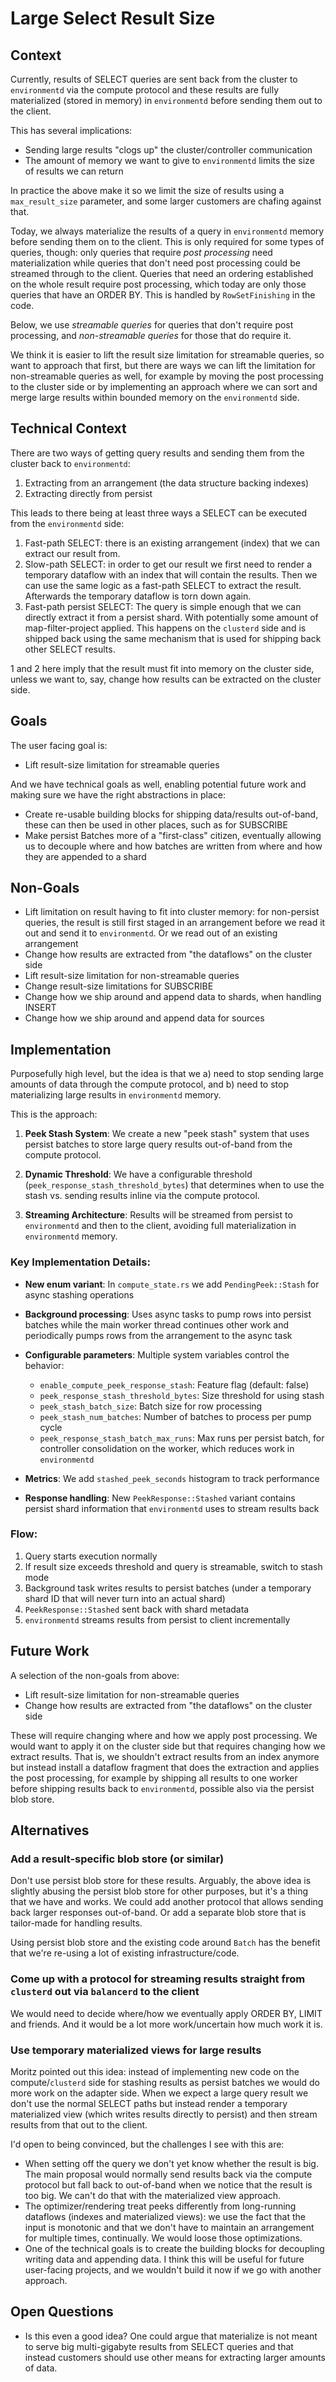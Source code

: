 # Large Select Result Size

## Context

Currently, results of SELECT queries are sent back from the cluster to
`environmentd` via the compute protocol and these results are fully
materialized (stored in memory) in `environmentd` before sending them out to
the client.

This has several implications:

- Sending large results "clogs up" the cluster/controller communication
- The amount of memory we want to give to `environmentd` limits the size of
  results we can return

In practice the above make it so we limit the size of results using a
`max_result_size` parameter, and some larger customers are chafing against
that.

Today, we always materialize the results of a query in `environmentd` memory
before sending them on to the client. This is only required for some types of
queries, though: only queries that require _post processing_ need
materialization while queries that don't need post processing could be streamed
through to the client. Queries that need an ordering established on the whole
result require post processing, which today are only those queries that have an
ORDER BY. This is handled by `RowSetFinishing` in the code.

Below, we use _streamable queries_ for queries that don't require post
processing, and _non-streamable queries_ for those that do require it.

We think it is easier to lift the result size limitation for streamable
queries, so want to approach that first, but there are ways we can lift the
limitation for non-streamable queries as well, for example by moving the post
processing to the cluster side or by implementing an approach where we can sort
and merge large results within bounded memory on the `environmentd` side.

## Technical Context

There are two ways of getting query results and sending them from the cluster
back to `environmentd`:

1. Extracting from an arrangement (the data structure backing indexes)
2. Extracting directly from persist

This leads to there being at least three ways a SELECT can be executed from the
`environmentd` side:

1. Fast-path SELECT: there is an existing arrangement (index) that we can
   extract our result from.
2. Slow-path SELECT: in order to get our result we first need to render a
   temporary dataflow with an index that will contain the results. Then we can
   use the same logic as a fast-path SELECT to extract the result. Afterwards
   the temporary dataflow is torn down again.
3. Fast-path persist SELECT: The query is simple enough that we can directly
   extract it from a persist shard. With potentially some amount of
   map-filter-project applied. This happens on the `clusterd` side and is
   shipped back using the same mechanism that is used for shipping back other
   SELECT results.

1 and 2 here imply that the result must fit into memory on the cluster side,
unless we want to, say, change how results can be extracted on the cluster
side.

## Goals

The user facing goal is:

- Lift result-size limitation for streamable queries

And we have technical goals as well, enabling potential future work and making
sure we have the right abstractions in place:

- Create re-usable building blocks for shipping data/results out-of-band, these
  can then be used in other places, such as for SUBSCRIBE
- Make persist Batches more of a "first-class" citizen, eventually allowing us
  to decouple where and how batches are written from where and how they are
  appended to a shard

## Non-Goals

- Lift limitation on result having to fit into cluster memory: for non-persist
  queries, the result is still first staged in an arrangement before we read it
  out and send it to `environmentd`. Or we read out of an existing arrangement
- Change how results are extracted from "the dataflows" on the cluster side
- Lift result-size limitation for non-streamable queries
- Change result-size limitations for SUBSCRIBE
- Change how we ship around and append data to shards, when handling INSERT
- Change how we ship around and append data for sources

## Implementation

Purposefully high level, but the idea is that we a) need to stop sending large
amounts of data through the compute protocol, and b) need to stop materializing
large results in `environmentd` memory.

This is the approach:

1. **Peek Stash System**: We create a new "peek stash" system that uses persist
   batches to store large query results out-of-band from the compute protocol.

2. **Dynamic Threshold**: We have a configurable threshold
   (`peek_response_stash_threshold_bytes`) that determines when to use the
   stash vs. sending results inline via the compute protocol.

3. **Streaming Architecture**: Results will be streamed from persist to
   `environmentd` and then to the client, avoiding full materialization in
   `environmentd` memory.

### Key Implementation Details:

- **New enum variant**: In `compute_state.rs` we add `PendingPeek::Stash` for
  async stashing operations
- **Background processing**: Uses async tasks to pump rows into persist batches
  while the main worker thread continues other work and periodically pumps rows
  from the arrangement to the async task
- **Configurable parameters**: Multiple system variables control the behavior:
  - `enable_compute_peek_response_stash`: Feature flag (default: false)
  - `peek_response_stash_threshold_bytes`: Size threshold for using stash
  - `peek_stash_batch_size`: Batch size for row processing
  - `peek_stash_num_batches`: Number of batches to process per pump cycle
  - `peek_response_stash_batch_max_runs`: Max runs per persist batch, for
    controller consolidation on the worker, which reduces work in
    `environmentd`

- **Metrics**: We add `stashed_peek_seconds` histogram to track performance

- **Response handling**: New `PeekResponse::Stashed` variant contains persist
  shard information that `environmentd` uses to stream results back

### Flow:

1. Query starts execution normally
2. If result size exceeds threshold and query is streamable, switch to stash mode
3. Background task writes results to persist batches (under a temporary shard
   ID that will never turn into an actual shard)
4. `PeekResponse::Stashed` sent back with shard metadata
5. `environmentd` streams results from persist to client incrementally

## Future Work

A selection of the non-goals from above:

- Lift result-size limitation for non-streamable queries
- Change how results are extracted from "the dataflows" on the cluster side

These will require changing where and how we apply post processing. We would
want to apply it on the cluster side but that requires changing how we extract
results. That is, we shouldn't extract results from an index anymore but
instead install a dataflow fragment that does the extraction and applies the
post processing, for example by shipping all results to one worker before
shipping results back to `environmentd`, possible also via the persist blob
store.

## Alternatives

### Add a result-specific blob store (or similar)

Don't use persist blob store for these results. Arguably, the above idea is
slightly abusing the persist blob store for other purposes, but it's a thing
that we have and works. We could add another protocol that allows sending back
larger responses out-of-band. Or add a separate blob store that is tailor-made
for handling results.

Using persist blob store and the existing code around `Batch` has the benefit
that we're re-using a lot of existing infrastructure/code.

### Come up with a protocol for streaming results straight from `clusterd` out via `balancerd` to the client

We would need to decide where/how we eventually apply ORDER BY, LIMIT and
friends. And it would be a lot more work/uncertain how much work it is.

### Use temporary materialized views for large results

Moritz pointed out this idea: instead of implementing new code on the
compute/`clusterd` side for stashing results as persist batches we would do
more work on the adapter side. When we expect a large query result we don't use
the normal SELECT paths but instead render a temporary materialized view (which
writes results directly to persist) and then stream results from that out to
the client.

I'd open to being convinced, but the challenges I see with this are:

- When setting off the query we don't yet know whether the result is big. The
  main proposal would normally send results back via the compute protocol but
  fall back to out-of-band when we notice that the result is too big. We can't
  do that with the materialized view approach.
- The optimizer/rendering treat peeks differently from long-running dataflows
  (indexes and materialized views): we use the fact that the input is monotonic
  and that we don't have to maintain an arrangement for multiple times,
  continually. We would loose those optimizations.
- One of the technical goals is to create the building blocks for decoupling
  writing data and appending data. I think this will be useful for future
  user-facing projects, and we wouldn't build it now if we go with another
  approach.

## Open Questions

- Is this even a good idea? One could argue that materialize is not meant to
  serve big multi-gigabyte results from SELECT queries and that instead
  customers should use other means for extracting larger amounts of data.
